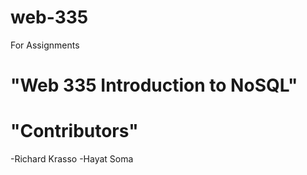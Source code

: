 # web-335
For Assignments
# "Web 335 Introduction to NoSQL"
# "Contributors"
   -Richard Krasso
   -Hayat Soma
